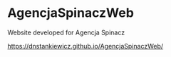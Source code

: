# AgencjaSpinaczWeb
Website developed for Agencja Spinacz

https://dnstankiewicz.github.io/AgencjaSpinaczWeb/
